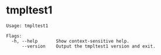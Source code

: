 # tmpltest1

<!--- everything between the next line and the "end usage output" comment is generated by script/generate-readme --->
<!--- start usage output --->

```
Usage: tmpltest1

Flags:
  -h, --help       Show context-sensitive help.
      --version    Output the tmpltest1 version and exit.
```

<!--- end usage output --->
